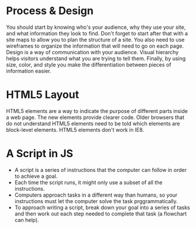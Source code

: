 # Process & Design

You should start by knowing who's your audience, why they use your site, and what information they look to find. Don't forget to start after that with a site maps to allow you to plan the structure of a site. You also need to use wireframes to organize the information that will need to go on each page. Design is a way of communication with your audience. Visual hierarchy helps visitors understand what you are trying to tell them. Finally, by using size, color, and style you make the differentiation between pieces of information easier. 

# HTML5 Layout

 HTML5 elements are a way to indicate the purpose of different parts inside a web page. The new elements provide clearer code. Older browsers that do not understand HTML5 elements need to be told which elements are block-level elements. HTML5 elements don't work in IE8.
 
 # A Script in JS

* A  script is a series of instructions that the computer can follow in  order to achieve a goal. 
* Each time the script runs, it might only use a subset of all the instructions. 
* Computers approach tasks in a different way than humans, so your instructions must let the computer solve the task prggrammatically. 
* To approach writing a script, break down your goal into a series of tasks and then work out each step needed to complete that task (a flowchart can help). 
